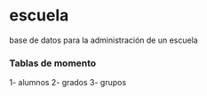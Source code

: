 # escuela
base de datos para la administración de un escuela


### Tablas de momento
1- alumnos
2- grados
3- grupos